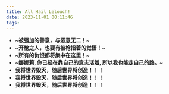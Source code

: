 ```yaml
---
title: All Hail Lelouch!
date: 2023-11-01 00:11:46
tags:
---
```


- ~**被强加的善意，与恶意无二！**~
- ~**开枪之人，也要有被枪指着的觉悟！**~
- ~**所有的仇恨都将集中在这里！**~
- ~**娜娜莉, 你已经在靠自己的意志活着, 所以我也能走自己的路。**~
- **我将世界毁灭，随后世界将创造！！！**
- **我将世界毁灭，随后世界将创造！！！**
- **我将世界毁灭，随后世界将创造！！！**


<!-- <h2 align="center"> -->
<!--     <p>ナナリー、お前はもう、立派に自分の考えるで生きている。</p> -->
<!--     <p>だからこそ、俺も、俺の道をすすむことができる。</p> -->
<!-- </h2> -->
<!-- <h4 align="right" > -->
<!--         <p>————Lelouch</p> -->
<!-- </h4> -->

<!-- > *娜娜莉, 你已经在靠自己的意志活着, 所以我也能走自己的路* -->
<!-- > ナナリー、お前はもう、立派に自分の考えるで生きている。だからこそ、俺も、俺の道をすすむことができる。 -->
<!-- ありがとう。愛してる、ナナリー。 -->
